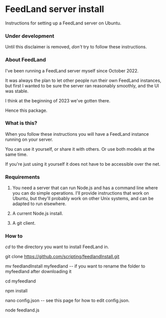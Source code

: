 # FeedLand server install

Instructions for setting up a FeedLand server on Ubuntu.

### Under development

Until this disclaimer is removed, <i>don't</i> try to follow these instructions. 

### About FeedLand

I've been running a FeedLand server myself since October 2022. 

It was always the plan to let other people run their own FeedLand instances, but first I wanted to be sure the server ran reasonably smoothly, and the UI was stable. 

I think at the beginning of 2023 we've gotten there. 

Hence this package.

### What is this?

When you follow these instructions you will have a FeedLand instance running on your server.

You can use it yourself, or share it with others. Or use both models at the same time. 

If you're just using it yourself it does not have to be accessible over the net. 

### Requirements

1. You need a server that can run Node.js and has a command line where you can do simple operations. I'll provide instructions that work on Ubuntu, but they'll probably work on other Unix systems, and can be adapted to run elsewhere. 

2. A current Node.js install.

3. A git client. 

### How to

<i>cd</i> to the directory you want to install FeedLand in. 

git clone https://github.com/scripting/feedlandInstall.git

mv feedlandInstall myfeedland -- if you want to rename the folder to myfeedland after downloading it

cd myfeedland

npm install

nano config.json -- see this page for how to edit config.json.

node feedland.js

